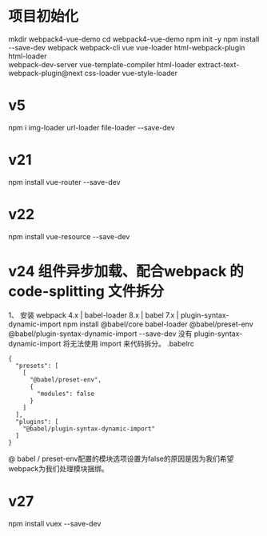 
# 项目初始化


mkdir webpack4-vue-demo
cd webpack4-vue-demo
npm init -y
npm install --save-dev webpack webpack-cli vue vue-loader html-webpack-plugin html-loader \
 webpack-dev-server vue-template-compiler html-loader extract-text-webpack-plugin@next css-loader vue-style-loader


# v5

npm i img-loader url-loader file-loader --save-dev

# v21
npm install vue-router --save-dev

# v22
npm install vue-resource --save-dev

# v24 组件异步加载、配合webpack 的 code-splitting 文件拆分
1、 安装 webpack 4.x | babel-loader 8.x | babel 7.x | plugin-syntax-dynamic-import
npm install  @babel/core babel-loader @babel/preset-env  @babel/plugin-syntax-dynamic-import --save-dev
没有 plugin-syntax-dynamic-import 将无法使用 import 来代码拆分。
.babelrc
```angular2html
{
  "presets": [
    [
      "@babel/preset-env",
      {
        "modules": false
      }
    ]
  ],
  "plugins": [
    "@babel/plugin-syntax-dynamic-import"
  ]
}
```
 @ babel / preset-env配置的模块选项设置为false的原因是因为我们希望webpack为我们处理模块捆绑。


# v27  

npm install vuex --save-dev  
